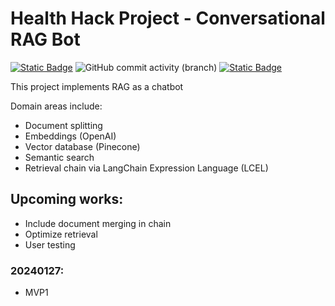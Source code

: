 # Health Hack Project - Conversational RAG Bot
<a href="https://github.com/sienlonglim/healthhack"><img alt="Static Badge" src="https://img.shields.io/badge/github-black?style=flat-square&logo=github"></a> <img alt="GitHub commit activity (branch)" src="https://img.shields.io/github/commit-activity/t/sienlonglim/healthhack">
<a href="https://healthhack-rag.streamlit.app/"><img alt="Static Badge" src="https://img.shields.io/badge/Streamlit%20App-red?style=flat-square&logo=streamlit&labelColor=white"></a> 

This project implements RAG as a chatbot

Domain areas include:
- Document splitting
- Embeddings (OpenAI)
- Vector database (Pinecone)
- Semantic search
- Retrieval chain via LangChain Expression Language (LCEL)


## Upcoming works:
- Include document merging in chain
- Optimize retrieval
- User testing

### 20240127:
- MVP1